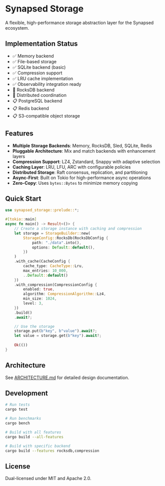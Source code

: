 # Synapsed Storage

A flexible, high-performance storage abstraction layer for the Synapsed ecosystem.

## Implementation Status

- ✅ Memory backend
- ✅ File-based storage
- ✅ SQLite backend (basic)
- ✅ Compression support
- ✅ LRU cache implementation
- ✅ Observability integration ready
- 🚧 RocksDB backend
- 🚧 Distributed coordination
- 📋 PostgreSQL backend
- 📋 Redis backend
- 📋 S3-compatible object storage

## Features

- **Multiple Storage Backends**: Memory, RocksDB, Sled, SQLite, Redis
- **Pluggable Architecture**: Mix and match backends with enhancement layers
- **Compression Support**: LZ4, Zstandard, Snappy with adaptive selection
- **Caching Layer**: LRU, LFU, ARC with configurable policies
- **Distributed Storage**: Raft consensus, replication, and partitioning
- **Async-First**: Built on Tokio for high-performance async operations
- **Zero-Copy**: Uses `bytes::Bytes` to minimize memory copying

## Quick Start

```rust
use synapsed_storage::prelude::*;

#[tokio::main]
async fn main() -> Result<()> {
    // Create a storage instance with caching and compression
    let storage = StorageBuilder::new(
        StorageConfig::RocksDb(RocksDbConfig {
            path: "./data".into(),
            options: Default::default(),
        })
    )
    .with_cache(CacheConfig {
        cache_type: CacheType::Lru,
        max_entries: 10_000,
        ..Default::default()
    })
    .with_compression(CompressionConfig {
        enabled: true,
        algorithm: CompressionAlgorithm::Lz4,
        min_size: 1024,
        level: 3,
    })
    .build()
    .await?;

    // Use the storage
    storage.put(b"key", b"value").await?;
    let value = storage.get(b"key").await?;
    
    Ok(())
}
```

## Architecture

See [ARCHITECTURE.md](ARCHITECTURE.md) for detailed design documentation.

## Development

```bash
# Run tests
cargo test

# Run benchmarks
cargo bench

# Build with all features
cargo build --all-features

# Build with specific backend
cargo build --features rocksdb,compression
```

## License

Dual-licensed under MIT and Apache 2.0.